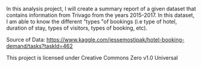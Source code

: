 In this analysis project, I will create a summary report of a given dataset that contains information from Trivago from the years 2015-2017. 
In this dataset, I am able to know the different "types "of bookings
(i.e type of hotel, duration of stay, types of visitors, types of booking, etc).

Source of Data: https://www.kaggle.com/jessemostipak/hotel-booking-demand/tasks?taskId=462

This project is licensed under Creative Commons Zero v1.0 Universal

